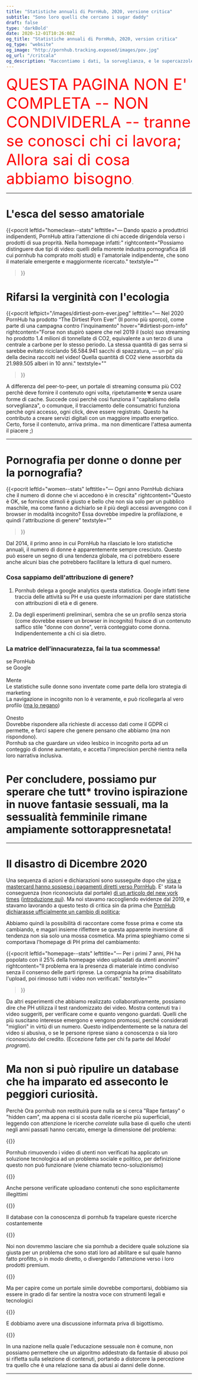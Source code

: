 ```yaml
---
title: "Statistiche annuali di PornHub, 2020, versione critica"
subtitle: "Sono loro quelli che cercano i sugar daddy"
draft: false
type: 'darkBold'
date: 2020-12-01T10:26:08Z
og_title: "Statistiche annuali di PornHub, 2020, version critica"
og_type: "website"
og_image: "http://pornhub.tracking.exposed/images/pov.jpg"
og_url: "/critcala"
og_description: "Raccontiamo i dati, la sorveglianza, e le supercazzole che ci racconta mentre ci fa arrapare"
---
```



<span style="font-size:3em; color:red">QUESTA PAGINA NON E' COMPLETA -- NON CONDIVIDERLA -- tranne se conosci chi ci lavora; Allora sai di cosa abbiamo bisogno</span>.


---

# L'esca del sesso amatoriale

{{<pocrit
    leftId="homeclean--stats"
    lefttitle="— Dando spazio a produttrici indipendenti, PornHub attira l'attenzione di chi accede dirigendola verso i prodotti di sua proprità. Nella homepage infatti:"
    rightcontent="Possiamo distinguere due tipi di video: quelli della morente industra pornografica (di cui pornhub ha comprato molti studi) e l'amatoriale indipendente, che sono il materiale emergente e maggiormente ricercato."
    textstyle=""
>}}

# Rifarsi la verginità con l'ecologia

{{<pocrit
    leftpict="/images/dirtiest-porn-ever.jpeg"
    lefttitle="— Nel 2020 PornHub ha prodotto “The Dirtiest Porn Ever” (Il porno più sporco), come parte di una campagna contro l'inquinamento"
    hover="#dirtiest-porn-info"
    rightcontent="Forse non stupirò sapere che nel 2019 il (solo) suo streaming ho prodotto 1.4 milioni di tonnellate di CO2, equivalente a un terzo di una centrale a carbone per lo stesso periodo. La stessa quantità di gas serra si sarebbe evitato riciclando 56.584.941 sacchi di spazzatura, — un po' più della decina raccolti nel video! Quella quantità di CO2 viene assorbita da 21.989.505 alberi in 10 anni."
    textstyle=""
>}}
<div hidden class="pocrit--loaded" id="dirtiest-porn-info">
    <h4>(their description)</h4>
    <p>Pornhub is all about getting dirty, and so are we. But when it comes to the millions of tons of waste that wash up on our shores each year, we could all stand to clean up our act. That’s why we teamed up with them to create The Dirtiest Porn Ever: An adult film shot on one of the most polluted beaches in the world. And to help clean it up… we want you to get down and dirty. For every view of this video, Pornhub will make a donation to Ocean Polymers to help them in their efforts to help preserve our oceans and beaches. For more information, and tips on how you can help, visit www.dirtiestporn.com To find out more about Ocean Polymer, visit <a href="https://www.cleanourocean.com/" target=_blank>https://www.cleanourocean.com/</a>.</p>
</div>

A differenza del peer-to-peer, un portale di streaming consuma più CO2 perchè deve fornire il contenuto ogni volta, ripetutamente 💔 senza usare forme di cache. Succede così perchè così funziona il "capitalismo della sorveglianza", o comunque, il tracciamento delle consumatrici funziona perchè ogni accesso, ogni click, deve essere registrato. Questo ha contributo a creare servizi digitali con un maggiore impatto energetico. Certo, forse il contenuto, arriva prima.. ma non dimenticare l'attesa aumenta il piacere ;)

---
# Pornografia per donne o donne per la pornografia?

{{<pocrit
    leftId="women--stats"
    lefttitle="— Ogni anno PornHub dichiara che il numero di donne che vi accedono è in crescita"
    rightcontent="Questo è OK, se fornisce stimoli è giusto e bello che non sia solo per un pubblico maschile, ma come fanno a dichiarlo se il più degli accessi avvengono con il browser in modalità incognito? Essa dovrebbe impedire la profilazione, e quindi l'attribuzione di genere"
    textstyle=""
>}}

Dal 2014, il primo anno in cui PornHub ha rilasciato le loro statistiche annuali, il numero di donne è apparentemente sempre cresciuto. Questo può essere un segno di una tendenza globale, ma ci potrebbero essere anche alcuni bias che potrebbero facilitare la lettura di quel numero.

### Cosa sappiamo dell'attribuzione di genere?

1. Pornhub delega a google analytics questa statistica. Google infatti tiene traccia delle attività su PH e usa queste informazioni per dare statistiche con attribuzioni di età e di genere.

2. Da degli esperimenti preliminari, sembra che se un profilo senza storia (come dovrebbe essere un browser in incognito) fruisce di un contenuto saffico stile "donne con donne", verrà conteggiato come donna. Indipendentemente a chi ci sia dietro.

### La matrice dell'innacuratezza, fai la tua scommessa!

<div class="row">
    <div class="col-2"></div>
    <div class="col-5 big text-center">se PornHub</div>
    <div class="col-5 big text-center lastcolumn">se Google</div>
</div>
<div class="row">
    <div class="col-2 big"><br>Mente</div>
    <div class="col-5 core">Le statistiche sulle donne sono inventate come parte della loro strategia di marketing</div>
    <div class="col-5 core lastcolumn">La navigazione in incognito non lo è veramente, e può ricollegarla al vero profilo (<a href="https://www.bbc.com/news/business-52887340" target=_blank>ma lo negano</a>)</div>
</div>
<div class="row">
    <div class="col-2 big lastrow"><br>Onesto</div>
    <div class="col-5 core lastrow">Dovrebbe rispondere alla richieste di accesso dati come il GDPR ci permette, e farci sapere che genere pensano che abbiamo (ma non rispondono).</div>
    <div class="col-5 core lastcolumn lastrow">Pornhub sa che guardare un video lesbico in incognito porta ad un conteggio di donne aumentato, e accetta l'imprecision perchè rientra nella loro narrativa inclusiva.</div>
</div>

# Per concludere, possiamo pur sperare che tutt* trovino ispirazione in nuove fantasie sessuali, ma la sessualità femminile rimane ampiamente sottorappresnetata!

---
# Il disastro di Dicembre 2020

Una sequenza di azioni e dichiarazioni sono susseguite dopo che [visa e mastercard hanno sospeso i pagamenti diretti verso PornHub](https://www.reuters.com/article/us-pornhub-mastercard/mastercard-to-stop-processing-payments-on-pornhub-cites-unlawful-content-idUSKBN28K30C). E' stata la conseguenza (non riconosciuta dal portale) [di un articolo del new york times](https://www.nytimes.com/2020/12/04/opinion/sunday/pornhub-rape-trafficking.html) ([introduzione qui](https://static.nytimes.com/email-content/NK_sample.html)). Ma noi stavamo raccogliendo evidenze dal 2019, e stavamo lavorando a questo testo di critica sin da prima che [PornHub dichiarasse ufficialmente un cambio di politica](https://help.pornhub.com/hc/en-us/categories/360002934613);

Abbiamo quindi la possibilità di raccontare come fosse prima e come sta cambiando, e magari insieme riflettere se questa apparente inversione di tendenza non sia solo una mossa cosmetica. Ma prima spieghiamo come si comportava l'homepage di PH prima del cambiamento:

{{<pocrit
    leftId="homepage--stats"
    lefttitle="— Per i primi 7 anni, PH ha popolato con il 25% della homepage video uploadati da utenti anonimi"
    rightcontent="Il problema era la presenza di materiale intimo condiviso senza il consenso delle parti riprese. La compagnia ha prima disabilitato l'upload, poi rimosso tutti i video non verificati."
    textstyle=""
>}}

Da altri esperimenti che abbiamo realizzato collaborativamente, possiamo dire che PH utilizza il test randomizzato dei video. Mostra contenuti tra i video suggeriti, per verificare come e quanto vengono guardati. Quelli che più suscitano interesse emergono e vengono promossi, perché considerati "migliori" in virtù di un numero. Questo indipendentemente se la natura del video si abusiva, o se le persone riprese siano a conoscenza o sia loro riconosciuto del credito. (Eccezione fatte per chi fa parte del _Model program_).

# Ma non si può ripulire un database che ha imparato ed asseconto le peggiori curiosità.

Perchè Ora pornhub non restituirà pure nulla se si cerca "Rape fantasy" o "hidden cam", ma appena ci si scosta dalle ricerche più superficiali, leggendo con attenzione le ricerche _correlate_ sulla base di quello che utenti negli anni passati hanno cercato, emerge la dimensione del problema:

{{<bord-img href="/images/pocrin/image1.png">}}

Pornhub rimuovendo i video di utenti non verificati ha applicato un soluzione tecnologica ad un problema sociale e politico, per definizione questo non può funzionare (viene chiamato tecno-soluzionismo)

{{<bord-img href="/images/pocrin/image3.png">}}

Anche persone verificate uploadano contenuti che sono esplicitamente illegittimi

{{<bord-img href="/images/pocrin/image4.png">}}

Il database con la conoscenza di pornhub fa trapelare queste ricerche costantemente

{{<bord-img href="/images/pocrin/image5.png">}}

Noi non dovremmo lasciare che sia pornhub a decidere quale soluzione sia giusta per un problema che sono stati loro ad abilitare e sul quale hanno fatto profitto, o in modo diretto, o divergendo l'attenzione verso i loro prodotti premium.

{{<bord-img href="/images/pocrin/image6.png">}}

Ma per capire come un portale simile dovrebbe comportarsi, dobbiamo sia essere in grado di far sentire la nostra voce con strumenti legali e tecnologici

{{<bord-img href="/images/pocrin/image7.png">}}

E dobbiamo avere una discussione informata priva di bigottismo.

{{<bord-img href="/images/pocrin/image10.png">}}

In una nazione nella quale l'educazione sessuale non è comune, non possiamo permettere che un algoritmo addestrato da fantasie di abuso poi si rifletta sulla selezione di contenuti, portando a distorcere la percezione tra quello che è una relazione sana da abusi ai danni delle donne.

---



<!-- default c3-js includes -->
<link href="/css/c3.css" rel="stylesheet">
<script src="/js/d3.min.js"></script>
<script src="/js/c3.min.js"></script>
<script src="/js/global.js"></script>

<!-- specialized customization -->
<script src="/js/critical-insights.js"></script>
<link href="/css/critical-insights.css" rel="stylesheet">

<script type="text/javascript">
    $(document).ready(renderHomecleanDonut());
    $(document).ready(renderHomepageDonut());
    $(document).ready(renderWomanCounters());
</script>                                                     
